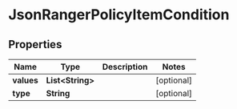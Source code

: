 
# JsonRangerPolicyItemCondition

## Properties
Name | Type | Description | Notes
------------ | ------------- | ------------- | -------------
**values** | **List&lt;String&gt;** |  |  [optional]
**type** | **String** |  |  [optional]



